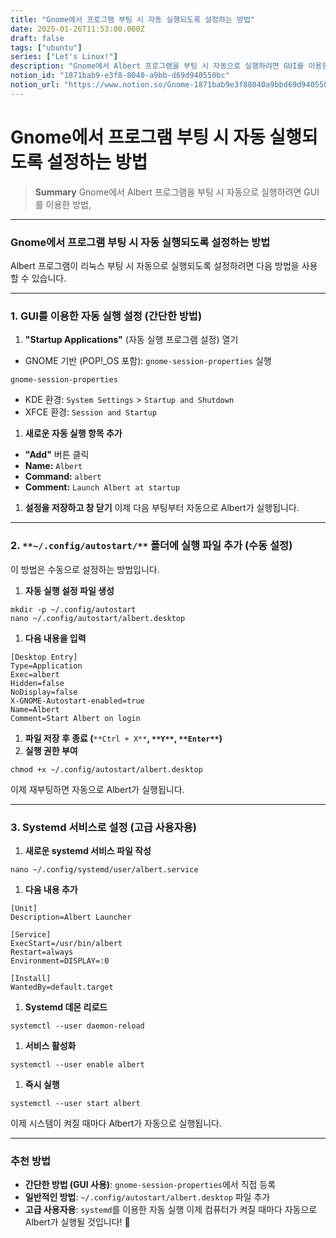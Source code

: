 ```yaml
---
title: "Gnome에서 프로그램 부팅 시 자동 실행되도록 설정하는 방법"
date: 2025-01-26T11:53:00.000Z
draft: false
tags: ["ubuntu"]
series: ["Let's Linux!"]
description: "Gnome에서 Albert 프로그램을 부팅 시 자동으로 실행하려면 GUI를 이용한 방법, "
notion_id: "1871bab9-e3f8-8040-a9bb-d69d940550bc"
notion_url: "https://www.notion.so/Gnome-1871bab9e3f88040a9bbd69d940550bc"
---
```


# Gnome에서 프로그램 부팅 시 자동 실행되도록 설정하는 방법

> **Summary**
> Gnome에서 Albert 프로그램을 부팅 시 자동으로 실행하려면 GUI를 이용한 방법, 

---

### **Gnome에서 프로그램 부팅 시 자동 실행되도록 설정하는 방법**

Albert 프로그램이 리눅스 부팅 시 자동으로 실행되도록 설정하려면 다음 방법을 사용할 수 있습니다.

---

### **1. GUI를 이용한 자동 실행 설정 (간단한 방법)**

1. **"Startup Applications"** (자동 실행 프로그램 설정) 열기
  - GNOME 기반 (POP!_OS 포함): `gnome-session-properties` 실행
```shell
gnome-session-properties

```

  - KDE 환경: `System Settings` > `Startup and Shutdown`
  - XFCE 환경: `Session and Startup`
1. **새로운 자동 실행 항목 추가**
  - **"Add"** 버튼 클릭
  - **Name:** `Albert`
  - **Command:** `albert`
  - **Comment:** `Launch Albert at startup`
1. **설정을 저장하고 창 닫기**
이제 다음 부팅부터 자동으로 Albert가 실행됩니다.

---

### **2. **`**~/.config/autostart/**`** 폴더에 실행 파일 추가 (수동 설정)**

이 방법은 수동으로 설정하는 방법입니다.

1. **자동 실행 설정 파일 생성**
```shell
mkdir -p ~/.config/autostart
nano ~/.config/autostart/albert.desktop

```

1. **다음 내용을 입력**
```plain text
[Desktop Entry]
Type=Application
Exec=albert
Hidden=false
NoDisplay=false
X-GNOME-Autostart-enabled=true
Name=Albert
Comment=Start Albert on login

```

1. **파일 저장 후 종료 (**`**Ctrl + X**`**, **`**Y**`**, **`**Enter**`**)**
1. **실행 권한 부여**
```shell
chmod +x ~/.config/autostart/albert.desktop

```

이제 재부팅하면 자동으로 Albert가 실행됩니다.

---

### **3. Systemd 서비스로 설정 (고급 사용자용)**

1. **새로운 systemd 서비스 파일 작성**
```shell
nano ~/.config/systemd/user/albert.service

```

1. **다음 내용 추가**
```plain text
[Unit]
Description=Albert Launcher

[Service]
ExecStart=/usr/bin/albert
Restart=always
Environment=DISPLAY=:0

[Install]
WantedBy=default.target

```

1. **Systemd 데몬 리로드**
```shell
systemctl --user daemon-reload

```

1. **서비스 활성화**
```shell
systemctl --user enable albert

```

1. **즉시 실행**
```shell
systemctl --user start albert

```

이제 시스템이 켜질 때마다 Albert가 자동으로 실행됩니다.

---

### **추천 방법**

- **간단한 방법 (GUI 사용)**: `gnome-session-properties`에서 직접 등록
- **일반적인 방법**: `~/.config/autostart/albert.desktop` 파일 추가
- **고급 사용자용**: `systemd`를 이용한 자동 실행
이제 컴퓨터가 켜질 때마다 자동으로 Albert가 실행될 것입니다! 🚀

